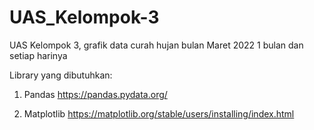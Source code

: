 # UAS_Kelompok-3
UAS Kelompok 3, grafik data curah hujan bulan Maret 2022 1 bulan dan setiap harinya

Library yang dibutuhkan:
1. Pandas 
https://pandas.pydata.org/

3. Matplotlib
https://matplotlib.org/stable/users/installing/index.html
